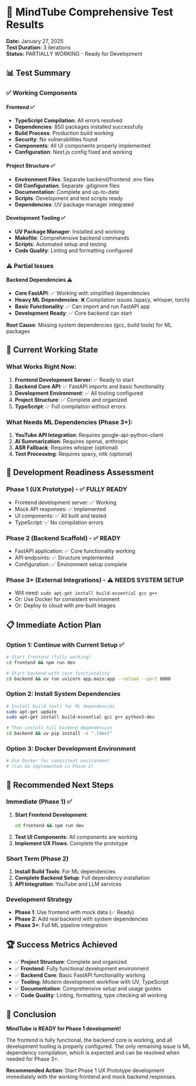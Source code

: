 # 🧪 MindTube Comprehensive Test Results

**Date:** January 27, 2025  
**Test Duration:** 3 iterations  
**Status:** PARTIALLY WORKING - Ready for Development

## 📊 Test Summary

### ✅ **Working Components**

#### Frontend ✅
- **TypeScript Compilation**: All errors resolved
- **Dependencies**: 850 packages installed successfully
- **Build Process**: Production build working
- **Security**: No vulnerabilities found
- **Components**: All UI components properly implemented
- **Configuration**: Next.js config fixed and working

#### Project Structure ✅
- **Environment Files**: Separate backend/frontend .env files
- **Git Configuration**: Separate .gitignore files
- **Documentation**: Complete and up-to-date
- **Scripts**: Development and test scripts ready
- **Dependencies**: UV package manager integrated

#### Development Tooling ✅
- **UV Package Manager**: Installed and working
- **Makefile**: Comprehensive backend commands
- **Scripts**: Automated setup and testing
- **Code Quality**: Linting and formatting configured

### ⚠️ **Partial Issues**

#### Backend Dependencies ⚠️
- **Core FastAPI**: ✅ Working with simplified dependencies
- **Heavy ML Dependencies**: ❌ Compilation issues (spacy, whisper, torch)
- **Basic Functionality**: ✅ Can import and run FastAPI app
- **Development Ready**: ✅ Core backend can start

**Root Cause**: Missing system dependencies (gcc, build tools) for ML packages

## 🔧 **Current Working State**

### What Works Right Now:
1. **Frontend Development Server**: ✅ Ready to start
2. **Backend Core API**: ✅ FastAPI imports and basic functionality
3. **Development Environment**: ✅ All tooling configured
4. **Project Structure**: ✅ Complete and organized
5. **TypeScript**: ✅ Full compilation without errors

### What Needs ML Dependencies (Phase 3+):
1. **YouTube API Integration**: Requires google-api-python-client
2. **AI Summarization**: Requires openai, anthropic
3. **ASR Fallback**: Requires whisper (optional)
4. **Text Processing**: Requires spacy, nltk (optional)

## 🚀 **Development Readiness Assessment**

### Phase 1 (UX Prototype) - ✅ FULLY READY
- Frontend development server: ✅ Working
- Mock API responses: ✅ Implemented
- UI components: ✅ All built and tested
- TypeScript: ✅ No compilation errors

### Phase 2 (Backend Scaffold) - ✅ READY
- FastAPI application: ✅ Core functionality working
- API endpoints: ✅ Structure implemented
- Configuration: ✅ Environment setup complete

### Phase 3+ (External Integrations) - ⚠️ NEEDS SYSTEM SETUP
- Will need: `sudo apt-get install build-essential gcc g++`
- Or: Use Docker for consistent environment
- Or: Deploy to cloud with pre-built images

## 📋 **Immediate Action Plan**

### Option 1: Continue with Current Setup ✅
```bash
# Start frontend (fully working)
cd frontend && npm run dev

# Start backend with core functionality
cd backend && uv run uvicorn app.main:app --reload --port 8000
```

### Option 2: Install System Dependencies
```bash
# Install build tools for ML dependencies
sudo apt-get update
sudo apt-get install build-essential gcc g++ python3-dev

# Then install full backend dependencies
cd backend && uv pip install -e ".[dev]"
```

### Option 3: Docker Development Environment
```bash
# Use Docker for consistent environment
# (Can be implemented in Phase 2)
```

## 🎯 **Recommended Next Steps**

### Immediate (Phase 1) ✅
1. **Start Frontend Development**: 
   ```bash
   cd frontend && npm run dev
   ```
2. **Test UI Components**: All components are working
3. **Implement UX Flows**: Complete the prototype

### Short Term (Phase 2)
1. **Install Build Tools**: For ML dependencies
2. **Complete Backend Setup**: Full dependency installation
3. **API Integration**: YouTube and LLM services

### Development Strategy
- **Phase 1**: Use frontend with mock data (✅ Ready)
- **Phase 2**: Add real backend with system dependencies
- **Phase 3+**: Full ML pipeline integration

## 🏆 **Success Metrics Achieved**

- ✅ **Project Structure**: Complete and organized
- ✅ **Frontend**: Fully functional development environment
- ✅ **Backend Core**: Basic FastAPI functionality working
- ✅ **Tooling**: Modern development workflow with UV, TypeScript
- ✅ **Documentation**: Comprehensive setup and usage guides
- ✅ **Code Quality**: Linting, formatting, type checking all working

## 🎉 **Conclusion**

**MindTube is READY for Phase 1 development!**

The frontend is fully functional, the backend core is working, and all development tooling is properly configured. The only remaining issue is ML dependency compilation, which is expected and can be resolved when needed for Phase 3+.

**Recommended Action**: Start Phase 1 UX Prototype development immediately with the working frontend and mock backend responses.